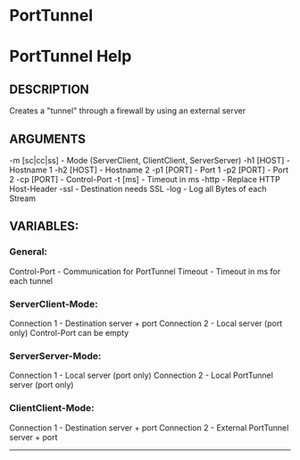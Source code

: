 # PortTunnel

# PortTunnel Help
## DESCRIPTION
Creates a "tunnel" through a firewall by
using an external server

## ARGUMENTS
-m [sc|cc|ss] - Mode (ServerClient, ClientClient,
 ServerServer)
-h1 [HOST] - Hostname 1
-h2 [HOST] - Hostname 2
-p1 [PORT] - Port 1
-p2 [PORT] - Port 2
-cp [PORT] - Control-Port
-t [ms] - Timeout in ms
-http - Replace HTTP Host-Header
-ssl - Destination needs SSL
-log - Log all Bytes of each Stream

## VARIABLES:
### General:
  Control-Port - Communication for PortTunnel
  Timeout - Timeout in ms for each tunnel

### ServerClient-Mode:
  Connection 1 - Destination server + port
  Connection 2 - Local server (port only)
  Control-Port can be empty

### ServerServer-Mode:
  Connection 1 - Local server (port only)
  Connection 2 - Local PortTunnel server (port only)

### ClientClient-Mode:
  Connection 1 - Destination server + port
  Connection 2 - External PortTunnel server + port

---------------------------------------------------------
